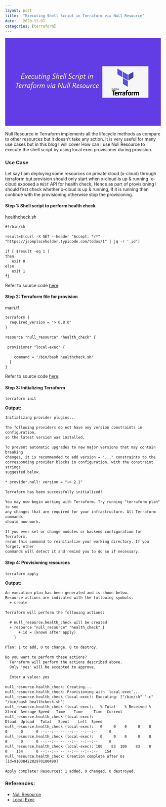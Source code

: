 ```yaml
---
layout: post
title:  "Executing Shell Script in Terraform via Null Resource"
date:   2020-12-07
categories: [terraform]
---
```


![Executing Shell Script in Terraform via Null Resource](https://raw.githubusercontent.com/sagar-jadhav/sagar-jadhav.github.io/master/static/img/_posts/terraform_null_resource.png)

Null Resource in Terraform implements all the lifecycle methods as compare to other resources but it doesn't take any action. It is very useful for many use cases but in this blog I will cover How can I use Null Resource to execute the shell script by using local exec provisioner during provision.

### Use Case
Let say I am deploying some resources on private cloud (x-cloud) through terraform but provision should only start when x-cloud is up & running. x-cloud exposed a `REST` API for health check, Hence as part of provisioning I should first check whether x-cloud is up & running, If it is running then continue with the provisioning otherwise stop the provisioning.

#### Step 1: Shell script to perform health check

healthcheck.sh

```
#!/bin/sh

result=$(curl -X GET --header "Accept: */*" "https://jsonplaceholder.typicode.com/todos/1" | jq -r '.id')

if [ $result -eq 1 ]
then
   exit 0
else
   exit 1
fi
```

Refer to source code [here](https://github.com/developersthought/examples/blob/main/blog/null_resource_exec/healthcheck.sh).

#### Step 2: Terraform file for provision

main.tf

```
terraform {
  required_version = "> 0.8.0"
}

resource "null_resource" "health_check" {

 provisioner "local-exec" {
    
    command = "/bin/bash healthcheck.sh"
  }
}
```

Refer to source code [here](https://github.com/developersthought/examples/blob/main/blog/null_resource_exec/main.tf).

#### Step 3: Initializing Terraform

```
terraform init
```

**Output:**
```
Initializing provider plugins...

The following providers do not have any version constraints in configuration,
so the latest version was installed.

To prevent automatic upgrades to new major versions that may contain breaking
changes, it is recommended to add version = "..." constraints to the
corresponding provider blocks in configuration, with the constraint strings
suggested below.

* provider.null: version = "~> 2.1"

Terraform has been successfully initialized!

You may now begin working with Terraform. Try running "terraform plan" to see
any changes that are required for your infrastructure. All Terraform commands
should now work.

If you ever set or change modules or backend configuration for Terraform,
rerun this command to reinitialize your working directory. If you forget, other
commands will detect it and remind you to do so if necessary.
```

#### Step 4: Provisioning resources

```
terraform apply
```

**Output:**
```
An execution plan has been generated and is shown below.
Resource actions are indicated with the following symbols:
  + create

Terraform will perform the following actions:

  # null_resource.health_check will be created
  + resource "null_resource" "health_check" {
      + id = (known after apply)
    }

Plan: 1 to add, 0 to change, 0 to destroy.

Do you want to perform these actions?
  Terraform will perform the actions described above.
  Only 'yes' will be accepted to approve.

  Enter a value: yes

null_resource.health_check: Creating...
null_resource.health_check: Provisioning with 'local-exec'...
null_resource.health_check (local-exec): Executing: ["/bin/sh" "-c" "/bin/bash healthcheck.sh"]
null_resource.health_check (local-exec):   % Total    % Received % Xferd  Average Speed   Time    Time     Time  Current
null_resource.health_check (local-exec):                                  Dload  Upload   Total   Spent    Left  Speed
null_resource.health_check (local-exec):   0     0    0     0    0     0      0      0 --:--:-- --:--:-- --:--:--     0
null_resource.health_check (local-exec):   0     0    0     0    0     0      0      0 --:--:-- --:--:-- --:--:--     0
null_resource.health_check (local-exec): 100    83  100    83    0     0    154      0 --:--:-- --:--:-- --:--:--   154
null_resource.health_check: Creation complete after 0s [id=9103842202970100490]

Apply complete! Resources: 1 added, 0 changed, 0 destroyed.
```

### References:
- [Null Resource](https://www.terraform.io/docs/providers/null/resource.html)
- [Local Exec](https://www.terraform.io/docs/provisioners/local-exec.html)